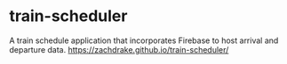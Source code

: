 # train-scheduler
A train schedule application that incorporates Firebase to host arrival and departure data.
https://zachdrake.github.io/train-scheduler/
